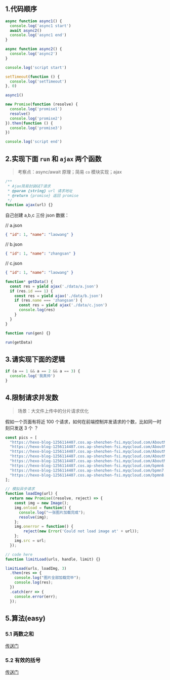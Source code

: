 ## 1.代码顺序

```js
async function async1() {
  console.log('async1 start')
  await async2()
  console.log('async1 end')
}

async function async2() {
  console.log('async2')
}

console.log('script start')

setTimeout(function () {
  console.log('setTimeout')
}, 0)

async1()

new Promise(function (resolve) {
  console.log('promise1')
  resolve()
  console.log('promise2')
}).then(function () {
  console.log('promise3')
})

console.log('script end')
```

## 2.实现下面 `run` 和 `ajax` 两个函数

> 考察点：async/await 原理；简易 `co` 模块实现；ajax

```js
/**
 * Ajax简易封装GET请求
 * @param {string} url 请求地址
 * @return {promise} 返回 promise
 */
function ajax(url) {}
```

自己创建 a,b,c 三份 json 数据：

// a.json

```json
{ "id": 1, "name": "laowang" }
```

// b.json

```json
{ "id": 1, "name": "zhangsan" }
```

// c.json

```json
{ "id": 1, "name": "laowang" }
```

```js
function* getData() {
  const res = yield ajax('./data/a.json')
  if (res.id === 1) {
    const res = yield ajax('./data/b.json')
    if (res.name === 'zhangsan') {
      const res = yield ajax('./data/c.json')
      console.log(res)
    }
  }
}

function run(gen) {}

run(getData)
```

## 3.请实现下面的逻辑

```js
if (a == 1 && a == 2 && a == 3) {
  console.log('我真帅')
}
```

## 4.限制请求并发数

> 场景：大文件上传中的分片请求优化

假如一个页面有将近 100 个请求，如何在前端控制并发请求的个数，比如同一时刻只发送 3 个 ？

```js
const pics = [
  "https://hexo-blog-1256114407.cos.ap-shenzhen-fsi.myqcloud.com/AboutMe-painting1.png",
  "https://hexo-blog-1256114407.cos.ap-shenzhen-fsi.myqcloud.com/AboutMe-painting2.png",
  "https://hexo-blog-1256114407.cos.ap-shenzhen-fsi.myqcloud.com/AboutMe-painting3.png",
  "https://hexo-blog-1256114407.cos.ap-shenzhen-fsi.myqcloud.com/AboutMe-painting4.png",
  "https://hexo-blog-1256114407.cos.ap-shenzhen-fsi.myqcloud.com/AboutMe-painting5.png",
  "https://hexo-blog-1256114407.cos.ap-shenzhen-fsi.myqcloud.com/bpmn6.png",
  "https://hexo-blog-1256114407.cos.ap-shenzhen-fsi.myqcloud.com/bpmn7.png",
  "https://hexo-blog-1256114407.cos.ap-shenzhen-fsi.myqcloud.com/bpmn8.png",
];

// 模拟异步请求
function loadImg(url) {
  return new Promise((resolve, reject) => {
    const img = new Image();
    img.onload = function() {
      console.log("一张图片加载完成");
      resolve(img);
    };
    img.onerror = function() {
    	reject(new Error('Could not load image at' + url));
    };
    img.src = url;
  });

// code here
function limitLoad(urls, handle, limit) {}

limitLoad(urls, loadImg, 3)
  .then(res => {
    console.log("图片全部加载完毕");
    console.log(res);
  })
  .catch(err => {
    console.error(err);
  });
```

## 5.算法(easy)

### 5.1 两数之和

[传送门](https://leetcode.cn/problems/two-sum/)

### 5.2 有效的括号

[传送门](https://leetcode.cn/problems/valid-parentheses/)
